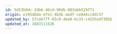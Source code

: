 ```yaml
---
id: 5d53b0dc-2db6-46cd-98db-883abb529f71
origin: e195d8da-efe1-4b3b-aedf-ce844cc8dc57
updated_by: 57ce677f-65c0-4ee0-bc33-c4255edf305b
updated_at: 1683111526
---
```

